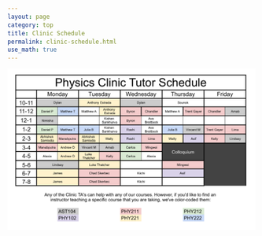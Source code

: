 ```yaml
---
layout: page
category: top
title: Clinic Schedule
permalink: clinic-schedule.html
use_math: true
---
```


<img src="clinic-schedule.png" align=center>
